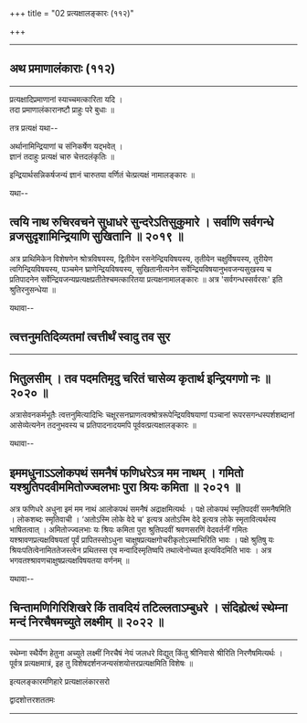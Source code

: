 +++
title = "02 प्रत्यक्षालङ्कारः (११२)"

+++


------------------------------------------------------------------------

## अथ प्रमाणालंकाराः (११२)

------------------------------------------------------------------------



प्रत्यक्षादिप्रमाणानां स्याच्चमत्कारिता यदि ।  
तदा प्रमाणालंकारानष्टौ प्राहुः परे बुधाः ॥

तत्र प्रत्यक्षं यथा--



अर्थानामिन्द्रियाणां च संनिकर्षेण यद्भवेत् ।  
ज्ञानं तदाहुः प्रत्यक्षं चारु चेत्तदलंकृतिः ॥

इन्द्रियार्थसन्निकर्षजन्यं ज्ञानं चारुतया वर्णितं चेत्प्रत्यक्षं
नामालङ्कारः ॥

यथा--



## त्वयि नाथ रुचिरवचने सुधाधरे सुन्दरेऽतिसुकुमारे । सर्वाणि सर्वगन्धे व्रजसुदृशामिन्द्रियाणि सुखितानि ॥ २०१९ ॥

अत्र प्राथिमिकेन विशेषणेन श्रोत्रविषयस्य, द्वितीयेन रसनेन्द्रियविषयस्य,
तृतीयेन चक्षुर्विषयस्य, तुरीयेण त्वगिन्द्रियविषयस्य, पञ्चमेन
घ्राणेन्द्रियविषयस्य, सुखितानीत्यनेन सर्वेन्द्रियविषयानुभवजन्यसुखस्य च
प्रतिपादनेन सर्वेन्द्रियजन्यप्रत्यक्षप्रतीतेश्चमत्कारितया
प्रत्यक्षनामालङ्कारः ॥ अत्र 'सर्वगन्धस्सर्वरसः' इति श्रुतिरनुसन्धेया ॥

यथावा--



## त्वत्तनुमतिदिव्यतमां त्वत्तीर्थं स्वादु तव सुर

------------------------------------------------------------------------

## भितुलसीम् । तव पदमतिमृदु चरितं चासेव्य कृतार्थ इन्द्रियगणो नः ॥ २०२० ॥

अत्रासेवनकर्मभूतैः त्वत्तनुमित्यादिभिः
चक्षूरसनघ्राणत्वक्श्रोत्ररूपेन्द्रियविषयाणां पञ्चानां
रूपरसगन्धस्पर्शशब्दानां आसेव्येत्यनेन तदनुभवस्य च प्रतिपादनादयमपि
पूर्ववत्प्रत्यक्षालङ्कारः ॥

यथावा--



## इममधुनाऽऽलोकपथं समनैषं फणिधरेऽत्र मम नाथम् । गमितो यश्श्रुतिपदवीममितोज्ज्वलभाः पुरा श्रियः कमिता ॥ २०२१ ॥

अत्र फणिधरे अधुना इमं मम नाथं आलोकपथं समनैषं अद्राक्षमित्यर्थः । पक्षे
लोकपथं स्मृतिपदवीं समनैषमिति । लोकशब्दः स्मृतिवाची । ‘अतोऽस्मि लोके वेदे
च' इत्यत्र अतोऽस्मि वेदे इत्यत्र लोके स्मृतावित्यर्थस्य भाषितत्वात् ।
अमितोज्ज्वलभाः यः श्रियः कमिता पुरा श्रुतिपदवीं श्रवणसरणिं वेदवर्तनीं
गमितः यश्श्रावणप्रत्यक्षविषयतां पूर्वं प्रापितस्सोऽधुना
चाक्षुषप्रत्यक्षगोचरीकृतोऽस्माभिरिति भावः । पक्षे श्रुतिषु यः
श्रियःपतित्वेनामिततेजस्त्वेन प्रथितस्स एव मन्वादिस्मृतिष्वपि
तथात्वेनोच्यत इत्यविदमिति भावः । अत्र
भगवतश्श्रावणचाक्षुषप्रत्यक्षविषयतया वर्णनम् ॥

यथावा--



## चिन्तामणिगिरिशिखरे किं तावदियं तटिल्लताऽम्बुधरे । संदिह्येत्थं स्थेम्ना मन्दं निरचैषमच्युते लक्ष्मीम् ॥ २०२२ ॥

------------------------------------------------------------------------

स्थेम्ना स्थैर्येण हेतुना अच्युते लक्ष्मीं निरचैषं नेयं जलधरे विद्युत्
किंतु श्रीनिवासे श्रीरिति निरणैषमित्यर्थः । पूर्वत्र प्रत्यक्षमात्रं, इह
तु विशेषदर्शनजन्यसंशयोत्तरप्रत्यक्षमिति विशेषः ॥

इत्यलङ्कारमणिहारे प्रत्यक्षालंकारसरो

द्वादशोत्तरशततमः

------------------------------------------------------------------------

